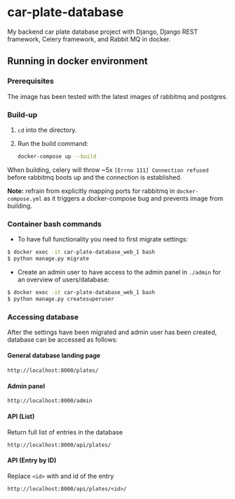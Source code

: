 # car-plate-database

My backend car plate database project with Django, Django REST framework, Celery framework, and Rabbit MQ in docker.

  

## Running in docker environment



### Prerequisites

The image has been tested with the latest images of rabbitmq and postgres.



### Build-up

1. `cd` into the directory.

2. Run the build command:

   ```bash
   docker-compose up --build
   ```

When building, celery will throw ~5x `[Errno 111] Connection refused` before rabbitmq boots up and the connection is established.



**Note:** refrain from explicitly mapping ports for rabbitmq in `docker-compose.yml` as it triggers a docker-compose bug and prevents image from building.



### Container bash commands

- To have full functionality you need to first migrate settings:

```bash
$ docker exec -it car-plate-database_web_1 bash
$ python manage.py migrate
```

- Create an admin user to have access to the admin panel in `./admin` for an overview of users/database:

```bash
$ docker exec -it car-plate-database_web_1 bash
$ python manage.py createsuperuser
```



### Accessing database

After the settings have been migrated and admin user has been created, database can be accessed as follows:



#### General database landing page

```
http://localhost:8000/plates/
```

#### Admin panel

```
http://localhost:8000/admin
```

#### API (List)

Return full list of entries in the database

```
http://localhost:8000/api/plates/
```

#### API (Entry by ID)

Replace `<id>` with and id of the entry

```
http://localhost:8000/api/plates/<id>/
```

